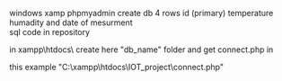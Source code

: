 windows 
xamp 
phpmyadmin create db 4 rows id (primary) temperature humadity and date of mesurment  
sql code in repository

in xampp\htdocs\ create here "db_name" folder and get connect.php in 

this example "C:\xampp\htdocs\IOT_project\connect.php"

